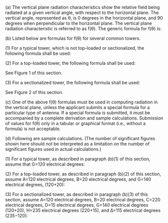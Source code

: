 (a) The vertical plane radiation characteristics show the relative field being radiated at a given vertical angle, with respect to the horizontal plane. The vertical angle, represented as θ, is 0 degrees in the horizontal plane, and 90 degrees when perpendicular to the horizontal plane. The vertical plane radiation characteristic is referred to as f(θ). The generic formula for f(θ) is:
              

(b) Listed below are formulas for f(θ) for several common towers.

(1) For a typical tower, which is not top-loaded or sectionalized, the following formula shall be used:

(2) For a top-loaded tower, the following formula shall be used:

See Figure 1 of this section.

(3) For a sectionalized tower, the following formula shall be used:

See Figure 2 of this section.

(c) One of the above f(θ) formulas must be used in computing radiation in the vertical plane, unless the applicant submits a special formula for a particular type of antenna. If a special formula is submitted, it must be accompanied by a complete derivation and sample calculations. Submission of values for f(θ) only in a tabular or graphical format (i.e., without a formula) is not acceptable.

(d) Following are sample calculations. (The number of significant figures shown here should not be interpreted as a limitation on the number of significant figures used in actual calculations.)

(1) For a typical tower, as described in paragraph (b)(1) of this section, assume that G=120 electrical degrees:

(2) For a top-loaded tower, as described in paragraph (b)(2) of this section, assume A=120 electrical degrees, B=20 electrical degrees, and G=140 electrical degrees, (120+20):

(3) For a sectionalized tower, as described in paragraph (b)(3) of this section, assume A=120 electrical degrees, B=20 electrical degrees, C=220 electrical degrees, D=15 electrical degrees, G=140 electrical degrees (120+20), H=235 electrical degrees (220+15), and Δ=115 electrical degrees (235−120):

